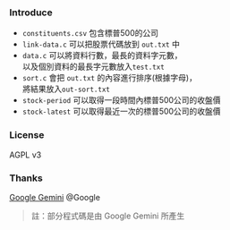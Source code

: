 ### Introduce
- `constituents.csv` 包含標普500的公司  
- `link-data.c` 可以把股票代碼放到 `out.txt` 中  
- `data.c` 可以將資料行數，最長的資料字元數，  
以及個別資料的最長字元數放入`test.txt`   
- `sort.c` 會把 `out.txt` 的內容進行排序(根據字母)，  
將結果放入`out-sort.txt`
- `stock-period` 可以取得一段時間內標普500公司的收盤價  
- `stock-latest` 可以取得最近一次的標普500公司的收盤價

### License
AGPL v3

### Thanks
[Google Gemini](http://gemini.google.com/) @Google
> 註：部分程式碼是由 Google Gemini 所產生
